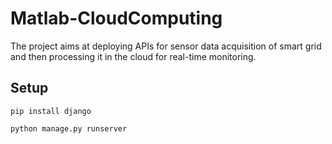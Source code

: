 # Matlab-CloudComputing


The project aims at deploying APIs for sensor data acquisition of smart grid and then processing it in the cloud for real-time monitoring.

## Setup

```
pip install django

python manage.py runserver

```
